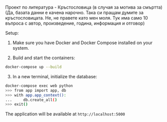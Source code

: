 Проект по литература - Кръстословица (в случая за мотива за смъртта)
(Да, базата данни е качена нарочно. Така си пращам думите за кръстословицата. Не, не правете като мен моля. Тук има само 10 въпроса с автор, произведение, година, информация и отговор)

Setup:
1. Make sure you have Docker and Docker Compose installed on your system.

2. Build and start the containers:
```bash
docker-compose up --build
```

3. In a new terminal, initialize the database:
```bash
docker-compose exec web python
>>> from app import app, db
>>> with app.app_context():
...     db.create_all()
>>> exit()
```

The application will be available at `http://localhost:5000`
